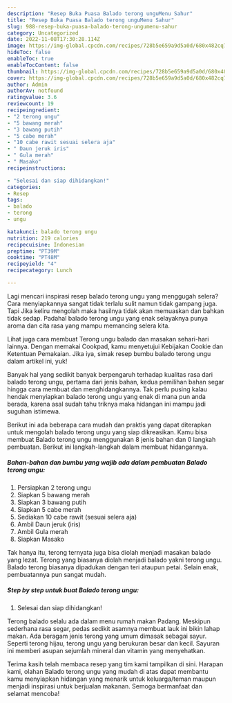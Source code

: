 ```yaml
---
description: "Resep Buka Puasa Balado terong unguMenu Sahur"
title: "Resep Buka Puasa Balado terong unguMenu Sahur"
slug: 988-resep-buka-puasa-balado-terong-ungumenu-sahur
category: Uncategorized
date: 2022-11-08T17:30:28.114Z
image: https://img-global.cpcdn.com/recipes/728b5e659a9d5a0d/680x482cq70/balado-terong-ungu-foto-resep-utama.jpg
hideToc: false
enableToc: true
enableTocContent: false
thumbnail: https://img-global.cpcdn.com/recipes/728b5e659a9d5a0d/680x482cq70/balado-terong-ungu-foto-resep-utama.jpg
cover: https://img-global.cpcdn.com/recipes/728b5e659a9d5a0d/680x482cq70/balado-terong-ungu-foto-resep-utama.jpg
author: Admin
authorAv: notfound
ratingvalue: 3.6
reviewcount: 19
recipeingredient:
- "2 terong ungu"
- "5 bawang merah"
- "3 bawang putih"
- "5 cabe merah"
- "10 cabe rawit sesuai selera aja"
- " Daun jeruk iris"
- " Gula merah"
- " Masako"
recipeinstructions:

- "Selesai dan siap dihidangkan!"
categories:
- Resep
tags:
- balado
- terong
- ungu

katakunci: balado terong ungu 
nutrition: 219 calories
recipecuisine: Indonesian
preptime: "PT39M"
cooktime: "PT48M"
recipeyield: "4"
recipecategory: Lunch

---
```



Lagi mencari inspirasi resep balado terong ungu yang menggugah selera? Cara menyiapkannya sangat tidak terlalu sulit namun tidak gampang juga. Tapi Jika keliru mengolah maka hasilnya tidak akan memuaskan dan bahkan tidak sedap. Padahal balado terong ungu yang enak selayaknya punya aroma dan cita rasa yang mampu memancing selera kita.


Lihat juga cara membuat Terong ungu balado dan masakan sehari-hari lainnya. Dengan memakai Cookpad, kamu menyetujui Kebijakan Cookie dan Ketentuan Pemakaian. Jika iya, simak resep bumbu balado terong ungu dalam artikel ini, yuk!

Banyak hal yang sedikit banyak berpengaruh terhadap kualitas rasa dari balado terong ungu, pertama dari jenis bahan, kedua pemilihan bahan segar hingga cara membuat dan menghidangkannya. Tak perlu pusing kalau hendak menyiapkan balado terong ungu yang enak di mana pun anda berada, karena asal sudah tahu triknya maka hidangan ini mampu jadi suguhan istimewa.


Berikut ini ada beberapa cara mudah dan praktis yang dapat diterapkan untuk mengolah balado terong ungu yang siap dikreasikan. Kamu bisa membuat Balado terong ungu menggunakan 8 jenis bahan dan 0 langkah pembuatan. Berikut ini langkah-langkah dalam membuat hidangannya.

<!--inarticleads1-->

##### Bahan-bahan dan bumbu yang wajib ada dalam pembuatan Balado terong ungu:

1. Persiapkan 2 terong ungu
1. Siapkan 5 bawang merah
1. Siapkan 3 bawang putih
1. Siapkan 5 cabe merah
1. Sediakan 10 cabe rawit (sesuai selera aja)
1. Ambil  Daun jeruk (iris)
1. Ambil  Gula merah
1. Siapkan  Masako


Tak hanya itu, terong ternyata juga bisa diolah menjadi masakan balado yang lezat. Terong yang biasanya diolah menjadi balado yakni terong ungu. Balado terong biasanya dipadukan dengan teri ataupun petai. Selain enak, pembuatannya pun sangat mudah. 

<!--inarticleads2-->

##### Step by step untuk buat Balado terong ungu:


1. Selesai dan siap dihidangkan!

Terong balado selalu ada dalam menu rumah makan Padang. Meskipun sederhana rasa segar, pedas sedikit asamnya membuat lauk ini bikin lahap makan. Ada beragam jenis terong yang umum dimasak sebagai sayur. Seperti terong hijau, terong ungu yang berukuran besar dan kecil. Sayuran ini memberi asupan sejumlah mineral dan vitamin yang menyehatkan. 

Terima kasih telah membaca resep yang tim kami tampilkan di sini. Harapan kami, olahan Balado terong ungu yang mudah di atas dapat membantu kamu menyiapkan hidangan yang menarik untuk keluarga/teman maupun menjadi inspirasi untuk berjualan makanan. Semoga bermanfaat dan selamat mencoba!
